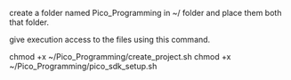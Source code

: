 create a folder named Pico_Programming in ~/ folder and place them both that folder.

give execution access to the files using this command.

chmod +x ~/Pico_Programming/create_project.sh
chmod +x ~/Pico_Programming/pico_sdk_setup.sh